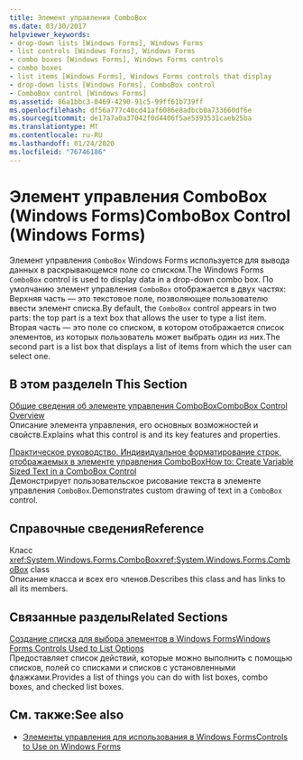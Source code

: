 ```yaml
---
title: Элемент управления ComboBox
ms.date: 03/30/2017
helpviewer_keywords:
- drop-down lists [Windows Forms], Windows Forms
- list controls [Windows Forms], Windows Forms
- combo boxes [Windows Forms], Windows Forms controls
- combo boxes
- list items [Windows Forms], Windows Forms controls that display
- drop-down lists [Windows Forms], ComboBox control
- ComboBox control [Windows Forms]
ms.assetid: 86a1bbc3-0469-4290-91c5-99ff61b739ff
ms.openlocfilehash: df56a777c40cd41af6086e8adbcb0a733660df6e
ms.sourcegitcommit: de17a7a0a37042f0d4406f5ae5393531caeb25ba
ms.translationtype: MT
ms.contentlocale: ru-RU
ms.lasthandoff: 01/24/2020
ms.locfileid: "76746186"
---
```

# <a name="combobox-control-windows-forms"></a><span data-ttu-id="a1f44-102">Элемент управления ComboBox (Windows Forms)</span><span class="sxs-lookup"><span data-stu-id="a1f44-102">ComboBox Control (Windows Forms)</span></span>
<span data-ttu-id="a1f44-103">Элемент управления `ComboBox` Windows Forms используется для вывода данных в раскрывающемся поле со списком.</span><span class="sxs-lookup"><span data-stu-id="a1f44-103">The Windows Forms `ComboBox` control is used to display data in a drop-down combo box.</span></span> <span data-ttu-id="a1f44-104">По умолчанию элемент управления `ComboBox` отображается в двух частях: Верхняя часть — это текстовое поле, позволяющее пользователю ввести элемент списка.</span><span class="sxs-lookup"><span data-stu-id="a1f44-104">By default, the `ComboBox` control appears in two parts: the top part is a text box that allows the user to type a list item.</span></span> <span data-ttu-id="a1f44-105">Вторая часть — это поле со списком, в котором отображается список элементов, из которых пользователь может выбрать один из них.</span><span class="sxs-lookup"><span data-stu-id="a1f44-105">The second part is a list box that displays a list of items from which the user can select one.</span></span>  
  
## <a name="in-this-section"></a><span data-ttu-id="a1f44-106">В этом разделе</span><span class="sxs-lookup"><span data-stu-id="a1f44-106">In This Section</span></span>  
 [<span data-ttu-id="a1f44-107">Общие сведения об элементе управления ComboBox</span><span class="sxs-lookup"><span data-stu-id="a1f44-107">ComboBox Control Overview</span></span>](combobox-control-overview-windows-forms.md)  
 <span data-ttu-id="a1f44-108">Описание элемента управления, его основных возможностей и свойств.</span><span class="sxs-lookup"><span data-stu-id="a1f44-108">Explains what this control is and its key features and properties.</span></span>  
  
 [<span data-ttu-id="a1f44-109">Практическое руководство. Индивидуальное форматирование строк, отображаемых в элементе управления ComboBox</span><span class="sxs-lookup"><span data-stu-id="a1f44-109">How to: Create Variable Sized Text in a ComboBox Control</span></span>](how-to-create-variable-sized-text-in-a-combobox-control.md)  
 <span data-ttu-id="a1f44-110">Демонстрирует пользовательское рисование текста в элементе управления `ComboBox`.</span><span class="sxs-lookup"><span data-stu-id="a1f44-110">Demonstrates custom drawing of text in a `ComboBox` control.</span></span>  
  
## <a name="reference"></a><span data-ttu-id="a1f44-111">Справочные сведения</span><span class="sxs-lookup"><span data-stu-id="a1f44-111">Reference</span></span>  
 <span data-ttu-id="a1f44-112">Класс <xref:System.Windows.Forms.ComboBox></span><span class="sxs-lookup"><span data-stu-id="a1f44-112"><xref:System.Windows.Forms.ComboBox> class</span></span>  
 <span data-ttu-id="a1f44-113">Описание класса и всех его членов.</span><span class="sxs-lookup"><span data-stu-id="a1f44-113">Describes this class and has links to all its members.</span></span>  
  
## <a name="related-sections"></a><span data-ttu-id="a1f44-114">Связанные разделы</span><span class="sxs-lookup"><span data-stu-id="a1f44-114">Related Sections</span></span>  
 [<span data-ttu-id="a1f44-115">Создание списка для выбора элементов в Windows Forms</span><span class="sxs-lookup"><span data-stu-id="a1f44-115">Windows Forms Controls Used to List Options</span></span>](windows-forms-controls-used-to-list-options.md)  
 <span data-ttu-id="a1f44-116">Предоставляет список действий, которые можно выполнить с помощью списков, полей со списками и списков с установленными флажками.</span><span class="sxs-lookup"><span data-stu-id="a1f44-116">Provides a list of things you can do with list boxes, combo boxes, and checked list boxes.</span></span>  
  
## <a name="see-also"></a><span data-ttu-id="a1f44-117">См. также:</span><span class="sxs-lookup"><span data-stu-id="a1f44-117">See also</span></span>

- [<span data-ttu-id="a1f44-118">Элементы управления для использования в Windows Forms</span><span class="sxs-lookup"><span data-stu-id="a1f44-118">Controls to Use on Windows Forms</span></span>](controls-to-use-on-windows-forms.md)

